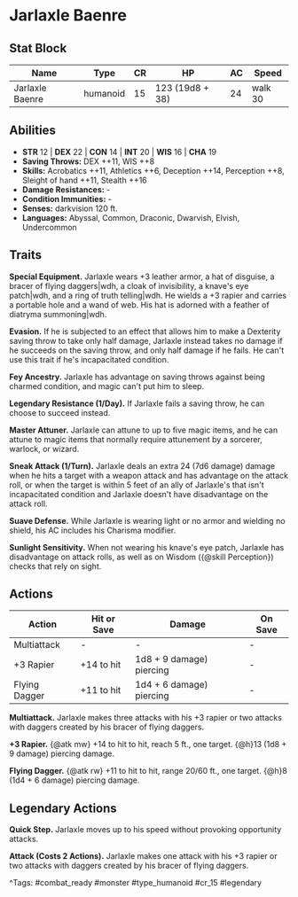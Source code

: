 # Jarlaxle Baenre

## Stat Block

| Name | Type | CR | HP | AC | Speed |
|------|------|----|----|----|-------|
| Jarlaxle Baenre | humanoid | 15 | 123 (19d8 + 38) | 24 | walk 30 |

## Abilities

- **STR** 12 | **DEX** 22 | **CON** 14 | **INT** 20 | **WIS** 16 | **CHA** 19
- **Saving Throws:** DEX ++11, WIS ++8  
- **Skills:** Acrobatics ++11, Athletics ++6, Deception ++14, Perception ++8, Sleight of hand ++11, Stealth ++16  
- **Damage Resistances:** -  
- **Condition Immunities:** -  
- **Senses:** darkvision 120 ft.  
- **Languages:** Abyssal, Common, Draconic, Dwarvish, Elvish, Undercommon

## Traits

**Special Equipment.** Jarlaxle wears +3 leather armor, a hat of disguise, a bracer of flying daggers|wdh, a cloak of invisibility, a knave's eye patch|wdh, and a ring of truth telling|wdh. He wields a +3 rapier and carries a portable hole and a wand of web. His hat is adorned with a feather of diatryma summoning|wdh.

**Evasion.** If he is subjected to an effect that allows him to make a Dexterity saving throw to take only half damage, Jarlaxle instead takes no damage if he succeeds on the saving throw, and only half damage if he fails. He can't use this trait if he's incapacitated condition.

**Fey Ancestry.** Jarlaxle has advantage on saving throws against being charmed condition, and magic can't put him to sleep.

**Legendary Resistance (1/Day).** If Jarlaxle fails a saving throw, he can choose to succeed instead.

**Master Attuner.** Jarlaxle can attune to up to five magic items, and he can attune to magic items that normally require attunement by a sorcerer, warlock, or wizard.

**Sneak Attack (1/Turn).** Jarlaxle deals an extra 24 (7d6 damage) damage when he hits a target with a weapon attack and has advantage on the attack roll, or when the target is within 5 feet of an ally of Jarlaxle's that isn't incapacitated condition and Jarlaxle doesn't have disadvantage on the attack roll.

**Suave Defense.** While Jarlaxle is wearing light or no armor and wielding no shield, his AC includes his Charisma modifier.

**Sunlight Sensitivity.** When not wearing his knave's eye patch, Jarlaxle has disadvantage on attack rolls, as well as on Wisdom ({@skill Perception}) checks that rely on sight.


## Actions

| Action | Hit or Save | Damage | On Save |
|--------|--------------|--------|----------|
| Multiattack | - | - | - |
| +3 Rapier | +14 to hit | 1d8 + 9 damage) piercing | - |
| Flying Dagger | +11 to hit | 1d4 + 6 damage) piercing | - |

**Multiattack.** Jarlaxle makes three attacks with his +3 rapier or two attacks with daggers created by his bracer of flying daggers.

**+3 Rapier.** {@atk mw} +14 to hit to hit, reach 5 ft., one target. {@h}13 (1d8 + 9 damage) piercing damage.

**Flying Dagger.** {@atk rw} +11 to hit to hit, range 20/60 ft., one target. {@h}8 (1d4 + 6 damage) piercing damage.

## Legendary Actions

**Quick Step.** Jarlaxle moves up to his speed without provoking opportunity attacks.

**Attack (Costs 2 Actions).** Jarlaxle makes one attack with his +3 rapier or two attacks with daggers created by his bracer of flying daggers.



^Tags: #combat_ready #monster #type_humanoid #cr_15 #legendary